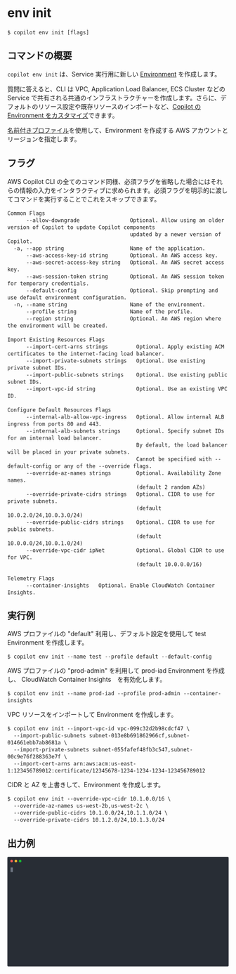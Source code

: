 # env init
```console
$ copilot env init [flags]
```

## コマンドの概要
`copilot env init` は、Service 実行用に新しい [Environment](../concepts/environments.ja.md) を作成します。

質問に答えると、CLI は VPC, Application Load Balancer, ECS Cluster などの Service で共有される共通のインフラストラクチャーを作成します。さらに、デフォルトのリソース設定や既存リソースのインポートなど、[Copilot の Environment をカスタマイズ](../concepts/environments.ja.md#Environment-のカスタマイズ)できます。

[名前付きプロファイル](../credentials.ja.md#Environment-用の認証情報)を使用して、Environment を作成する AWS アカウントとリージョンを指定します。

## フラグ
AWS Copilot CLI の全てのコマンド同様、必須フラグを省略した場合にはそれらの情報の入力をインタラクティブに求められます。必須フラグを明示的に渡してコマンドを実行することでこれをスキップできます。
```
Common Flags
      --allow-downgrade                Optional. Allow using an older version of Copilot to update Copilot components
                                       updated by a newer version of Copilot.
  -a, --app string                     Name of the application.
      --aws-access-key-id string       Optional. An AWS access key.
      --aws-secret-access-key string   Optional. An AWS secret access key.
      --aws-session-token string       Optional. An AWS session token for temporary credentials.
      --default-config                 Optional. Skip prompting and use default environment configuration.
  -n, --name string                    Name of the environment.
      --profile string                 Name of the profile.
      --region string                  Optional. An AWS region where the environment will be created.

Import Existing Resources Flags
      --import-cert-arns strings         Optional. Apply existing ACM certificates to the internet-facing load balancer.
      --import-private-subnets strings   Optional. Use existing private subnet IDs.
      --import-public-subnets strings    Optional. Use existing public subnet IDs.
      --import-vpc-id string             Optional. Use an existing VPC ID.

Configure Default Resources Flags
      --internal-alb-allow-vpc-ingress   Optional. Allow internal ALB ingress from ports 80 and 443.
      --internal-alb-subnets strings     Optional. Specify subnet IDs for an internal load balancer.
                                         By default, the load balancer will be placed in your private subnets.
                                         Cannot be specified with --default-config or any of the --override flags.
      --override-az-names strings        Optional. Availability Zone names.
                                         (default 2 random AZs)
      --override-private-cidrs strings   Optional. CIDR to use for private subnets.
                                         (default 10.0.2.0/24,10.0.3.0/24)
      --override-public-cidrs strings    Optional. CIDR to use for public subnets.
                                         (default 10.0.0.0/24,10.0.1.0/24)
      --override-vpc-cidr ipNet          Optional. Global CIDR to use for VPC.
                                         (default 10.0.0.0/16)

Telemetry Flags
      --container-insights   Optional. Enable CloudWatch Container Insights.
```

## 実行例
AWS プロファイルの "default" 利用し、デフォルト設定を使用して test Environment を作成します。
```console
$ copilot env init --name test --profile default --default-config
```

AWS プロファイルの "prod-admin" を利用して prod-iad Environment を作成し、 CloudWatch Container Insights　を有効化します。
```console
$ copilot env init --name prod-iad --profile prod-admin --container-insights 
```

VPC リソースをインポートして Environment を作成します。
```console
$ copilot env init --import-vpc-id vpc-099c32d2b98cdcf47 \
  --import-public-subnets subnet-013e8b691862966cf,subnet-014661ebb7ab8681a \
  --import-private-subnets subnet-055fafef48fb3c547,subnet-00c9e76f288363e7f \
  --import-cert-arns arn:aws:acm:us-east-1:123456789012:certificate/12345678-1234-1234-1234-123456789012
```

CIDR と AZ を上書きして、Environment を作成します。

```console
$ copilot env init --override-vpc-cidr 10.1.0.0/16 \
  --override-az-names us-west-2b,us-west-2c \
  --override-public-cidrs 10.1.0.0/24,10.1.1.0/24 \
  --override-private-cidrs 10.1.2.0/24,10.1.3.0/24
```

## 出力例
![Running copilot env init](https://raw.githubusercontent.com/kohidave/copilot-demos/master/env-init.svg?sanitize=true)

